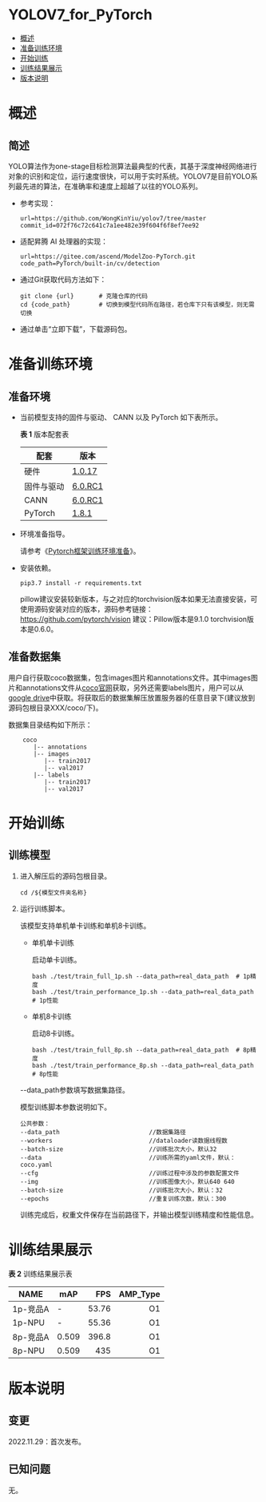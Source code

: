 # YOLOV7_for_PyTorch

-   [概述](概述.md)
-   [准备训练环境](准备训练环境.md)
-   [开始训练](开始训练.md)
-   [训练结果展示](训练结果展示.md)
-   [版本说明](版本说明.md)



# 概述

## 简述

YOLO算法作为one-stage目标检测算法最典型的代表，其基于深度神经网络进行对象的识别和定位，运行速度很快，可以用于实时系统。YOLOV7是目前YOLO系列最先进的算法，在准确率和速度上超越了以往的YOLO系列。

- 参考实现：

  ```
  url=https://github.com/WongKinYiu/yolov7/tree/master
  commit_id=072f76c72c641c7a1ee482e39f604f6f8ef7ee92
  ```

- 适配昇腾 AI 处理器的实现：

  ```
  url=https://gitee.com/ascend/ModelZoo-PyTorch.git
  code_path=PyTorch/built-in/cv/detection
  ```

- 通过Git获取代码方法如下：

  ```
  git clone {url}       # 克隆仓库的代码
  cd {code_path}        # 切换到模型代码所在路径，若仓库下只有该模型，则无需切换
  ```

- 通过单击“立即下载”，下载源码包。



# 准备训练环境

## 准备环境

- 当前模型支持的固件与驱动、 CANN 以及 PyTorch 如下表所示。

  **表 1**  版本配套表

  | 配套       | 版本                                                         |
  | ---------- | ------------------------------------------------------------ |
  | 硬件       | [1.0.17](https://www.hiascend.com/hardware/firmware-drivers?tag=commercial) |
  | 固件与驱动  | [6.0.RC1](https://www.hiascend.com/hardware/firmware-drivers?tag=commercial) |
  | CANN       | [6.0.RC1](https://www.hiascend.com/software/cann/commercial?version=6.0.RC1) |
  | PyTorch    | [1.8.1](https://gitee.com/ascend/pytorch/tree/master/)       |

- 环境准备指导。

  请参考《[Pytorch框架训练环境准备](https://www.hiascend.com/document/detail/zh/ModelZoo/pytorchframework/ptes)》。

- 安装依赖。

  ```
  pip3.7 install -r requirements.txt
  ```
  pillow建议安装较新版本，与之对应的torchvision版本如果无法直接安装，可使用源码安装对应的版本，源码参考链接：https://github.com/pytorch/vision 
  建议：Pillow版本是9.1.0 torchvision版本是0.6.0。


## 准备数据集


   用户自行获取coco数据集，包含images图片和annotations文件。其中images图片和annotations文件从[coco官网](https://cocodataset.org/#download)获取，另外还需要labels图片，用户可以从[google drive](https://drive.google.com/uc?export=download&id=1cXZR_ckHki6nddOmcysCuuJFM--T-Q6L)中获取。将获取后的数据集解压放置服务器的任意目录下(建议放到源码包根目录XXX/coco/下)。

  数据集目录结构如下所示：

```
    coco
       |-- annotations
       |-- images
          |-- train2017
          |-- val2017   
       |-- labels
          |-- train2017
          |-- val2017
```	  

# 开始训练

## 训练模型

1. 进入解压后的源码包根目录。

   ```
   cd /${模型文件夹名称}
   ```

2. 运行训练脚本。

   该模型支持单机单卡训练和单机8卡训练。

   - 单机单卡训练

     启动单卡训练。

     ```
     bash ./test/train_full_1p.sh --data_path=real_data_path  # 1p精度    
     bash ./test/train_performance_1p.sh --data_path=real_data_path  # 1p性能
     ```

   - 单机8卡训练

     启动8卡训练。

     ```
     bash ./test/train_full_8p.sh --data_path=real_data_path  # 8p精度    
     bash ./test/train_performance_8p.sh --data_path=real_data_path  # 8p性能

     ```
   --data_path参数填写数据集路径。

   模型训练脚本参数说明如下。

   ```
   公共参数：
   --data_path                         //数据集路径
   --workers                           //dataloader读数据线程数
   --batch-size                        //训练批次大小，默认32
   --data                              //训练所需的yaml文件，默认：coco.yaml                  
   --cfg                               //训练过程中涉及的参数配置文件
   --img                               //训练图像大小，默认640 640
   --batch-size                        //训练批次大小，默认：32
   --epochs                            //重复训练次数，默认：300
   ```
   
   训练完成后，权重文件保存在当前路径下，并输出模型训练精度和性能信息。


# 训练结果展示

**表 2**  训练结果展示表

| NAME     | mAP |  FPS | AMP_Type |
| -------  | -----  | ---: | -------: |
| 1p-竞品A  | - | 53.76 |       O1 |
| 1p-NPU   | - | 55.36 |       O1 |
| 8p-竞品A  | 0.509 | 396.8 |       O1 |
| 8p-NPU   | 0.509 | 435 |       O1 |


# 版本说明

## 变更

2022.11.29：首次发布。

## 已知问题

无。

